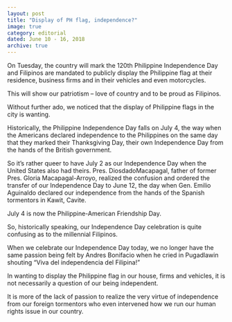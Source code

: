 ```yaml
---
layout: post
title: "Display of PH flag, independence?"
image: true
category: editorial
dated: June 10 - 16, 2018
archive: true
---
```


On Tuesday, the country will mark the 120th Philippine Independence Day and Filipinos are mandated to publicly display the Philippine flag at their residence, business firms and in their vehicles and even motorcycles.

This will show our patriotism – love of country and to be proud as Filipinos.

Without further ado, we noticed that the display of Philippine flags in the city is wanting.

Historically, the Philippine Independence Day falls on July 4, the way when the Americans declared independence to the Philippines on the same day that they marked their Thanksgiving Day, their own Independence Day from the hands of the British government.

So it’s rather queer to have July 2 as our Independence Day when the United States also had theirs.
Pres. DiosdadoMacapagal, father of former Pres. Gloria Macapagal-Arroyo, realized the confusion and ordered the transfer of our Independence Day to June 12, the day when Gen. Emilio Aguinaldo declared our independence from the hands of the Spanish tormentors in Kawit, Cavite.

July 4 is now the Philippine-American Friendship Day.

So, historically speaking, our Independence Day celebration is quite confusing as to the millennial Filipinos.

When we celebrate our Independence Day today, we no longer have the same passion being felt by Andres Bonifacio when he cried in Pugadlawin shouting “Viva del independencia del Filipina!”

In wanting to display the Philippine flag in our house, firms and vehicles, it is not necessarily a question of our being independent.

It is more of the lack of passion to realize the very virtue of independence from our foreign tormentors who even intervened how we run our human rights issue in our country. 
